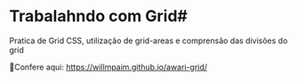 # Trabalahndo com Grid#

Pratica de Grid CSS, utilização de grid-areas e comprensão das divisões do grid

:pushpin:Confere aqui: https://willmpaim.github.io/awari-grid/
